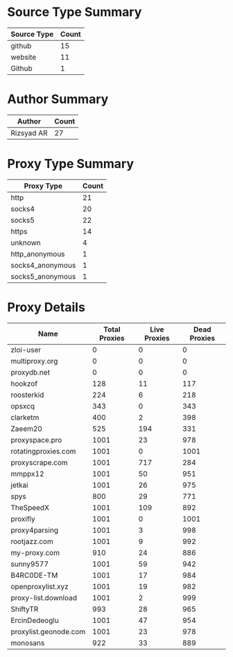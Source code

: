 # Source Type Summary

| Source Type | Count |
|-------------|-------|
| github | 15 |
| website | 11 |
| Github | 1 |


# Author Summary

| Author | Count |
|--------|-------|
| Rizsyad AR | 27 |


# Proxy Type Summary

| Proxy Type | Count |
|------------|-------|
| http | 21 |
| socks4 | 20 |
| socks5 | 22 |
| https | 14 |
| unknown | 4 |
| http_anonymous | 1 |
| socks4_anonymous | 1 |
| socks5_anonymous | 1 |


# Proxy Details

| Name | Total Proxies | Live Proxies | Dead Proxies |
|------|---------------|--------------|---------------|
| zloi-user | 0 | 0 | 0 |
| multiproxy.org | 0 | 0 | 0 |
| proxydb.net | 0 | 0 | 0 |
| hookzof | 128 | 11 | 117 |
| roosterkid | 224 | 6 | 218 |
| opsxcq | 343 | 0 | 343 |
| clarketm | 400 | 2 | 398 |
| Zaeem20 | 525 | 194 | 331 |
| proxyspace.pro | 1001 | 23 | 978 |
| rotatingproxies.com | 1001 | 0 | 1001 |
| proxyscrape.com | 1001 | 717 | 284 |
| mmppx12 | 1001 | 50 | 951 |
| jetkai | 1001 | 26 | 975 |
| spys | 800 | 29 | 771 |
| TheSpeedX | 1001 | 109 | 892 |
| proxifly | 1001 | 0 | 1001 |
| proxy4parsing | 1001 | 3 | 998 |
| rootjazz.com | 1001 | 9 | 992 |
| my-proxy.com | 910 | 24 | 886 |
| sunny9577 | 1001 | 59 | 942 |
| B4RC0DE-TM | 1001 | 17 | 984 |
| openproxylist.xyz | 1001 | 19 | 982 |
| proxy-list.download | 1001 | 2 | 999 |
| ShiftyTR | 993 | 28 | 965 |
| ErcinDedeoglu | 1001 | 47 | 954 |
| proxylist.geonode.com | 1001 | 23 | 978 |
| monosans | 922 | 33 | 889 |
